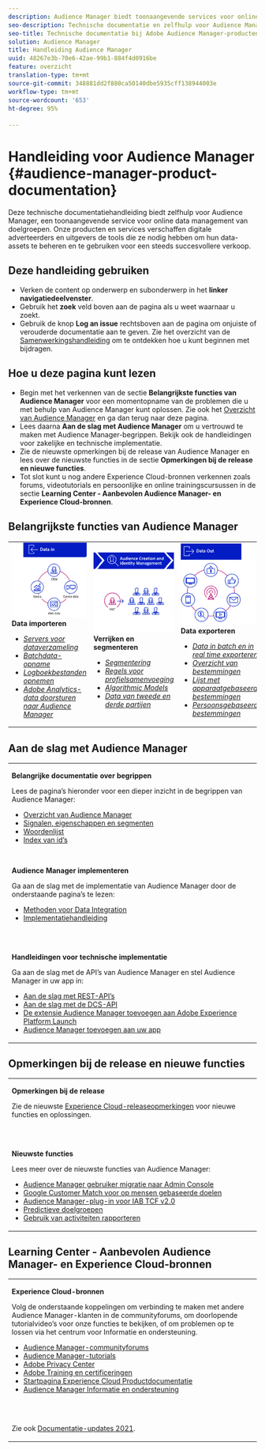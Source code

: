 ```yaml
---
description: Audience Manager biedt toonaangevende services voor online data management van doelgroepen. Onze producten en services verschaffen digitale adverteerders en uitgevers de tools die ze nodig hebben om hun data-assets te beheren en te gebruiken voor een steeds succesvollere verkoop.
seo-description: Technische documentatie en zelfhulp voor Audience Manager (AAM). AAM biedt toonaangevende services voor online data management van doelgroepen en verschaffen digitale adverteerders en uitgevers de tools die ze nodig hebben om hun data-assets te beheren en te gebruiken voor een steeds succesvollere verkoop.
seo-title: Technische documentatie bij Adobe Audience Manager-producten
solution: Audience Manager
title: Handleiding Audience Manager
uuid: 48267e3b-70e6-42ae-99b1-884f4d0916be
feature: overzicht
translation-type: tm+mt
source-git-commit: 348881dd2f880ca50140dbe5935cff138944003e
workflow-type: tm+mt
source-wordcount: '653'
ht-degree: 95%

---
```




# Handleiding voor Audience Manager {#audience-manager-product-documentation}

Deze technische documentatiehandleiding biedt zelfhulp voor Audience Manager, een toonaangevende service voor online data management van doelgroepen. Onze producten en services verschaffen digitale adverteerders en uitgevers de tools die ze nodig hebben om hun data-assets te beheren en te gebruiken voor een steeds succesvollere verkoop.

## Deze handleiding gebruiken

* Verken de content op onderwerp en subonderwerp in het **linker navigatiedeelvenster**.
* Gebruik het **zoek** veld boven aan de pagina als u weet waarnaar u zoekt.
* Gebruik de knop **Log an issue** rechtsboven aan de pagina om onjuiste of verouderde documentatie aan te geven. Zie het overzicht van de [Samenwerkingshandleiding](https://docs.adobe.com/content/help/en/contributor/contributor-guide/introduction.html) om te ontdekken hoe u kunt beginnen met bijdragen.

## Hoe u deze pagina kunt lezen

* Begin met het verkennen van de sectie **Belangrijkste functies van Audience Manager** voor een momentopname van de problemen die u met behulp van Audience Manager kunt oplossen. Zie ook het [Overzicht van Audience Manager](/help/using/overview/aam-overview.md) en ga dan terug naar deze pagina.
* Lees daarna **Aan de slag met Audience Manager** om u vertrouwd te maken met Audience Manager-begrippen. Bekijk ook de handleidingen voor zakelijke en technische implementatie.
* Zie de nieuwste opmerkingen bij de release van Audience Manager en lees over de nieuwste functies in de sectie **Opmerkingen bij de release en nieuwe functies**.
* Tot slot kunt u nog andere Experience Cloud-bronnen verkennen zoals forums, videotutorials en persoonlijke en online trainingscursussen in de sectie **Learning Center - Aanbevolen Audience Manager- en Experience Cloud-bronnen**.

## Belangrijkste functies van Audience Manager

<table>
   <td>
      <img alt="Data In" src="/help/using/overview/assets/data-in.png"/>
      <div>
         <b>Data importeren</b>
      </div>
      <p>
         <em><ul><li><a href="/help/using/api/dcs-intro/dcs-api-reference/dcs-api-reference-overview.md">Servers voor dataverzameling</a></li><li><a href="/help/using/integration/sending-audience-data/batch-data-transfer-explained/batch-data-transfer-overview.md">Batchdata-opname</a></li><li><a href="/help/using/reporting/audience-optimization-reports/metadata-files-intro/metadata-files-intro.md">Logboekbestanden opnemen</a></li><li><a href="/help/using/integration/integration-other-solutions/audience-management-module.md">Adobe Analytics-data doorsturen naar Audience Manager</a></li></ul></em>
      <p>
   </td>
   <td>
      <img alt="Verrijken en segmenteren" src="/help/using/overview/assets/enrich-segment.png"/>
      <div>
         <b>Verrijken en segmenteren</b>
      </div>
      <p>
       <em><ul><li><a href="/help/using/features/segments/segments-purpose.md">Segmentering</a></li><li><a href="/help/using/features/profile-merge-rules/merge-rules-overview.md">Regels voor profielsamenvoeging</a></li><li><a href="/help/using/features/algorithmic-models/understanding-models.md">Algorithmic Models</a></li><li><a href="/help/using/overview/data-types-collected.md">Data van tweede en derde partijen</a></li></ul></em>
      <p>
   </td>
   <td>
      <img alt="Data Out" src="/help/using/overview/assets/data-out.png"/>
      </a>
      <div>
         <b>Data exporteren</b>
      </div>
      <p>
      <p>
         <em><ul><li><a href="/help/using/integration/receiving-audience-data/receiving-audience-data-overview.md">Data in batch en in real time exporteren</a></li><li><a href="/help/using/features/destinations/destinations.md">Overzicht van bestemmingen</a></li><li><a href="/help/using/features/destinations/device-based-destinations-list.md">Lijst met apparaatgebaseerde bestemmingen</a></li><li><a href="/help/using/features/destinations/people-based-destinations-overview.md">Persoonsgebaseerde bestemmingen</a></li></ul></em> 
      <p>
      <p>
   </td>
</table>


## Aan de slag met Audience Manager

<table> 
 <tbody> 
  <tr> 
   <td colname="col1"> <p><b>Belangrijke documentatie over begrippen</b></p>
   <p>Lees de pagina’s hieronder voor een dieper inzicht in de begrippen van Audience Manager: 
   <ul><li><a href="/help/using/overview/aam-overview.md"> Overzicht van Audience Manager</a></li><li><a href="/help/using/reference/signal-trait-segment.md">Signalen, eigenschappen en segmenten</a></li><li><a href="/help/using/reference/aam-glossary.md">Woordenlijst</a> </li><li><a href="/help/using/reference/ids-in-aam.md">Index van id’s</a></li></ul></p>
   <br>
   <p><b>Audience Manager implementeren</b></p>
   <p> Ga aan de slag met de implementatie van Audience Manager door de onderstaande pagina’s te lezen:
     <ul>
     <li><a href="/help/using/integration/data-integration-methods.md">Methoden voor Data Integration</a></li>
     <li><a href="/help/using/integration/implement-audience-manager.md">Implementatiehandleiding</a></li>
     </ul> </p>
     <br> 
   <p> <b>Handleidingen voor technische implementatie</b> </p> <p>Ga aan de slag met de API’s van Audience Manager en stel Audience Manager in uw app in:</p> <p> 
     <ul id="ul_47C012F6AB3E4B73BA357027F4D15369">
     <li><a href="/help/using/api/rest-api-main/aam-api-getting-started.md">Aan de slag met REST-API’s</a></li>
     <li><a href="/help/using/api/dcs-intro/dcs-event-calls/dcs-event-calls.md">Aan de slag met de DCS-API</a></li>
     <li><a href="https://docs.adobe.com/content/help/nl-NL/launch/using/extensions-ref/adobe-extension/adobe-audience-manager-extension.html">De extensie Audience Manager toevoegen aan Adobe Experience Platform Launch</a></li>
    <li><a href="https://aep-sdks.gitbook.io/docs/using-mobile-extensions/adobe-audience-manager">Audience Manager toevoegen aan uw app</a></li>
     </ul> </p>
    </td>

</tr> 
 </tbody> 
</table>

<!--

<table> 
 <tbody> 
  <tr> 
   <td colname="col1"> <p><b>Important Conceptual Documentation</b></p>
   <p>Read the pages below for a deeper understanding of Audience Manager concepts: 
   <ul><li><a href="https://docs.adobe.com/content/help/en/audience-manager/user-guide/overview/aam-overview.html"> Audience Manager Overview</a></li><li><a href="https://docs.adobe.com/help/en/audience-manager/user-guide/reference/aam-glossary.html"> Glossary</a> </li><li><a href="https://docs.adobe.com/content/help/en/audience-manager/user-guide/reference/ids-in-aam.html">Index of IDs</a></li><li><a href="https://docs.adobe.com/help/en/audience-manager/user-guide/reference/signal-trait-segment.html">Signals, Traits, and Segments</a></li></ul></p>
   <br>&nbsp;
   <p><b>Implement Audience Manager</b></p>
   <p> Get started with implementing Audience Manager by reading the pages below:
     <ul>
     <li><a href="https://docs.adobe.com/content/help/en/audience-manager/user-guide/implementation-integration-guides/data-integration-methods.html">Data Integration Methods</a></li>
     <li><a href="https://docs.adobe.com/content/help/en/audience-manager/user-guide/implementation-integration-guides/implement-audience-manager.html">Implementation Guide</a></li>
     </ul> </p>
     <br>&nbsp;
   <p> <b>Technical Implementation Guides</b> </p> <p>Get started with Audience Manager APIs and set up Audience Manager in your app:</p> <p> 
     <ul id="ul_47C012F6AB3E4B73BA357027F4D15369">
     <li><a href="https://docs.adobe.com/content/help/en/audience-manager/user-guide/api-and-sdk-code/rest-apis/aam-api-getting-started.html">Getting Started with REST APIs</a></li>
     <li><a href="https://docs.adobe.com/content/help/en/audience-manager/user-guide/api-and-sdk-code/dcs/dcs-event-calls/dcs-event-calls.html">Get started with the DCS API</a></li>
     <li><a href="https://docs.adobe.com/content/help/en/launch/using/extensions-ref/adobe-extension/adobe-audience-manager-extension.html">Add the Audience Manager extension to Adobe Experience Platform Launch</a></li>
    <li><a href="https://aep-sdks.gitbook.io/docs/using-mobile-extensions/adobe-audience-manager">Add Audience Manager to your app</a></li>
     </ul> </p>
    </td>
   <td colname="col2">  <p> <b>Collaborative Documentation</b> </p>
     <p>We welcome contributions to our documentation from all our readers. See the <a href="https://docs.adobe.com/content/help/en/contributor/contributor-guide/introduction.html">Collaboration Guide Overview</a> to learn how to start contributing.</p>
   <br>&nbsp;
   <p> <b>Release Notes</b> </p> <p> 
     See the latest <a href="https://docs.adobe.com/content/help/en/release-notes/experience-cloud/current.html" format="https" scope="external"> Experience Cloud Release Notes</a> for new features and fixes.</p> <br>&nbsp;
     <p> <b>Experience Cloud Resources</b> </p> <p> 
     <ul id="ul_E30EC96BDC624B5591F0470D430B7F41"> 
      <li id="li_F3A5CCFAE0F247CEB41A03CA8E03106B"><a href="https://forums.adobe.com/community/experience-cloud/analytics-cloud/audience-manager" format="https" scope="external"> Audience Manager Community Forums</a> </li>
      <li><a href="https://docs.adobe.com/content/help/en/audience-manager-learn/tutorials/overview.html" format="http" scope="external"> Audience Manager Tutorials</a> </li> 
      <li id="li_1737D63307024F26B1F967621613A5AC"><a href="https://www.adobe.com/privacy.html" format="http" scope="external"> Adobe Privacy Center</a> </li>  
      <li id="li_1938F7044F544481A6CC0F45CC22B80A"> <a href="https://helpx.adobe.com/learning.html?promoid=KAUDK" scope="external" format="http"> Adobe Training and Certifications</a> </li> 
      <li id="li_C71459E0D1464C05B8B9387C43541F17"> <a href="https://helpx.adobe.com/support/experience-cloud.html" scope="external" format="https">Experience Cloud Product Documentation Home</a> </li> 
      <li id="li_0DB1997FEB87484EBC07E03FD40AA39F"><a href="https://helpx.adobe.com/support/audience-manager.html" format="https" scope="external"> Audience Manager Learn &amp; Support</a> </li> 
     </ul> </p> 
     <br>&nbsp;
     <p>See also, <a href="https://docs.adobe.com/content/help/en/audience-manager/user-guide/documentation-updates/docs-2020.html"> 2020 Documentation Updates</a>. </p> </td>
  </tr> 
 </tbody> 
</table>

-->

## Opmerkingen bij de release en nieuwe functies

<table> 
 <tbody> 
  <tr> 
   <td> <p> <b>Opmerkingen bij de release</b> </p> <p> 
     Zie de nieuwste <a href="https://docs.adobe.com/content/help/nl-NL/release-notes/experience-cloud/current.html" format="https" scope="external"> Experience Cloud-releaseopmerkingen</a> voor nieuwe functies en oplossingen.</p> 
     <br> 
     <p> <b>Nieuwste functies</b> </p> <p> 
     Lees meer over de nieuwste functies van Audience Manager:</p>
     <p><ul><li><a href="/help/using/docs-updates/docs-2021.md">Audience Manager gebruiker migratie naar Admin Console</a></li><li><a href="/help/using/features/destinations/people-based-destinations-prerequisites.md">Google Customer Match voor op mensen gebaseerde doelen</a></li><li><a href="/help/using/overview/data-security-and-privacy/aam-iab-plugin.md">Audience Manager-plug-in voor IAB TCF v2.0</a></li><li><a href="/help/using/features/algorithmic-models/predictive-audiences.md">Predictieve doelgroepen</a></li><li><a href="/help/using/features/administration/activity-usage-reporting.md">Gebruik van activiteiten rapporteren</a></li>
     </ul></p>
    </td>
  </tr> 
 </tbody> 
</table>

<!--

**Release Notes**

See the latest [Experience Cloud Release Notes](https://docs.adobe.com/content/help/en/release-notes/experience-cloud/current.html) for new features and fixes.

<br>&nbsp;

**Latest features**

Read about the latest Audience Manager features:
* [Activity Usage Reporting](https://docs.adobe.com/content/help/en/audience-manager/user-guide/features/administration/activity-usage-reporting.html)
* [California Consumer Privacy Act (CCPA) Support and Privacy Documentation Overhaul](https://docs.adobe.com/content/help/en/audience-manager/user-guide/overview/data-privacy/data-privacy.html)
* [Intelligent Recommendations for Audience Marketplace Data, powered by Adobe Sensei](https://docs.adobe.com/content/help/en/audience-manager/user-guide/features/segments/trait-recommendations.html)
* [Profile Merge Rules Enhancements](https://docs.adobe.com/content/help/en/audience-manager/user-guide/features/profile-merge-rules/merge-rules-overview.html)
* [Bulk Management Tools Update](https://docs.adobe.com/content/help/en/audience-manager/user-guide/reference/bulk-management-tools/bulk-management-intro.html)

-->


## Learning Center - Aanbevolen Audience Manager- en Experience Cloud-bronnen


<table> 
 <tbody> 
  <tr> 
   <td colname="col2"> 
     <p> <b>Experience Cloud-bronnen</b> </p>
     <p>Volg de onderstaande koppelingen om verbinding te maken met andere Audience Manager-klanten in de communityforums, om doorlopende tutorialvideo’s voor onze functies te bekijken, of om problemen op te lossen via het centrum voor Informatie en ondersteuning.</p>
     <p> 
     <ul id="ul_E30EC96BDC624B5591F0470D430B7F41"> 
      <li id="li_F3A5CCFAE0F247CEB41A03CA8E03106B"><a href="https://forums.adobe.com/community/experience-cloud/analytics-cloud/audience-manager" format="https" scope="external"> Audience Manager-communityforums</a> </li>
      <li><a href="https://docs.adobe.com/content/help/en/audience-manager-learn/tutorials/overview.html" format="http" scope="external"> Audience Manager-tutorials</a> </li> 
      <li id="li_1737D63307024F26B1F967621613A5AC"><a href="https://www.adobe.com/nl/privacy.html" format="http" scope="external"> Adobe Privacy Center</a> </li>  
      <li id="li_1938F7044F544481A6CC0F45CC22B80A"> <a href="https://helpx.adobe.com/learning.html?promoid=KAUDK" scope="external" format="http"> Adobe Training en certificeringen</a> </li> 
      <li id="li_C71459E0D1464C05B8B9387C43541F17"> <a href="https://helpx.adobe.com/nl/support/experience-cloud.html" scope="external" format="https">Startpagina Experience Cloud Productdocumentatie</a> </li> 
      <li id="li_0DB1997FEB87484EBC07E03FD40AA39F"><a href="https://helpx.adobe.com/nl/support/audience-manager.html" format="https" scope="external"> Audience Manager Informatie en ondersteuning</a> </li> 
     </ul> </p> 
     <br> 
     <p>Zie ook <a href="https://docs.adobe.com/content/help/nl-NL/audience-manager/user-guide/documentation-updates/docs-2021.html">Documentatie-updates 2021</a>. </p> </td>
  </tr> 
 </tbody> 
</table>